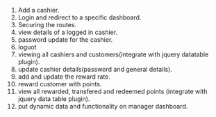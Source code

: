  1. Add a cashier.
 2. Login and redirect to a specific dashboard.
 3. Securing the routes.
 4. view details of a logged in cashier.
 5. password update for the cashier.
 6. loguot
 7. viewing all cashiers and customers(integrate with jquery datatable plugin).
 8. update cashier details(password and general details).
 9. add and update the reward rate.
 10. reward customer with points.
 11. view all rewarded, transfered and redeemed points (integrate with jquery data table plugin).
 12. put dynamic data and functionality on manager dashboard.